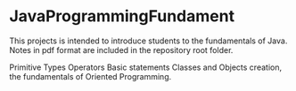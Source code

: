 # JavaProgrammingFundament

This projects is intended to introduce students to the fundamentals of Java. Notes in pdf format are included in the repository root folder.

Primitive Types
Operators
Basic statements 
Classes and Objects creation, the fundamentals of Oriented Programming.



